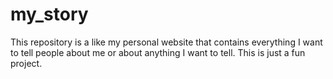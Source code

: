 # my_story
This repository is a like my personal website that contains everything I want to tell people about me or about anything I want to tell.
This is just a fun project.
